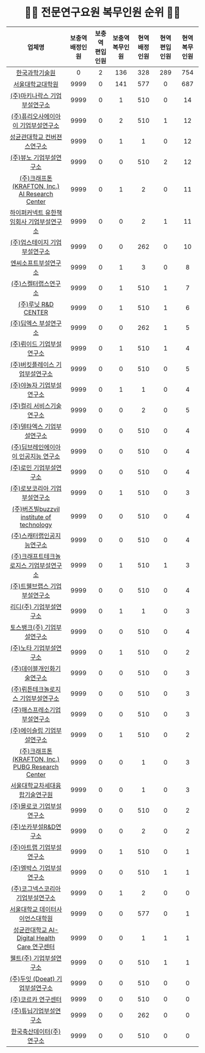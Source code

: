 <div align=center> <h1> 🧑‍💻 전문연구요원 복무인원 순위 🧑‍💻 </h1> </div>

<div align=center>

|업체명|보충역 배정인원|보충역 편입인원|보충역 복무인원|현역 배정인원|현역 편입인원|현역 복무인원|
|:-:|:-:|:-:|:-:|:-:|:-:|:-:|
|[한국과학기술원](https://github.com/Zerohertz/awesome-jmy/blob/main/prop/time/한국과학기술원.png)|0|2|136|328|289|754|
|[서울대학교대학원](https://github.com/Zerohertz/awesome-jmy/blob/main/prop/time/서울대학교대학원.png)|9999|0|141|577|0|687|
|[(주)마키나락스 기업부설연구소](https://github.com/Zerohertz/awesome-jmy/blob/main/prop/time/주마키나락스기업부설연구소.png)|9999|0|1|510|0|14|
|[(주)퓨리오사에이아이 기업부설연구소](https://github.com/Zerohertz/awesome-jmy/blob/main/prop/time/주퓨리오사에이아이기업부설연구소.png)|9999|0|2|510|1|12|
|[성균관대학교 컨버젼스연구소](https://github.com/Zerohertz/awesome-jmy/blob/main/prop/time/성균관대학교컨버젼스연구소.png)|9999|0|1|1|0|12|
|[(주)뷰노 기업부설연구소](https://github.com/Zerohertz/awesome-jmy/blob/main/prop/time/주뷰노기업부설연구소.png)|9999|0|0|510|2|12|
|[(주)크래프톤(KRAFTON, Inc.) AI Research Center](https://github.com/Zerohertz/awesome-jmy/blob/main/prop/time/주크래프톤KRAFTON,Inc.AIResearchCenter.png)|9999|0|1|2|0|11|
|[하이퍼커넥트 유한책임회사 기업부설연구소](https://github.com/Zerohertz/awesome-jmy/blob/main/prop/time/하이퍼커넥트유한책임회사기업부설연구소.png)|9999|0|0|2|1|11|
|[(주)업스테이지 기업부설연구소](https://github.com/Zerohertz/awesome-jmy/blob/main/prop/time/주업스테이지기업부설연구소.png)|9999|0|0|262|0|10|
|[엔씨소프트부설연구소](https://github.com/Zerohertz/awesome-jmy/blob/main/prop/time/엔씨소프트부설연구소.png)|9999|0|1|3|0|8|
|[(주)스켈터랩스연구소](https://github.com/Zerohertz/awesome-jmy/blob/main/prop/time/주스켈터랩스연구소.png)|9999|0|1|510|1|7|
|[(주)루닛 R&D CENTER](https://github.com/Zerohertz/awesome-jmy/blob/main/prop/time/주루닛R&DCENTER.png)|9999|0|1|510|1|6|
|[(주)딥엑스 부설연구소](https://github.com/Zerohertz/awesome-jmy/blob/main/prop/time/주딥엑스부설연구소.png)|9999|0|0|262|1|5|
|[(주)뤼이드 기업부설연구소](https://github.com/Zerohertz/awesome-jmy/blob/main/prop/time/주뤼이드기업부설연구소.png)|9999|0|1|510|1|4|
|[(주)버킷플레이스 기업부설연구소](https://github.com/Zerohertz/awesome-jmy/blob/main/prop/time/주버킷플레이스기업부설연구소.png)|9999|0|0|510|0|5|
|[(주)야놀자 기업부설연구소](https://github.com/Zerohertz/awesome-jmy/blob/main/prop/time/주야놀자기업부설연구소.png)|9999|0|1|1|0|4|
|[(주)컬리 서비스기술연구소](https://github.com/Zerohertz/awesome-jmy/blob/main/prop/time/주컬리서비스기술연구소.png)|9999|0|0|2|0|5|
|[(주)델타엑스 기업부설연구소](https://github.com/Zerohertz/awesome-jmy/blob/main/prop/time/주델타엑스기업부설연구소.png)|9999|0|0|510|0|4|
|[(주)딥브레인에이아이 인공지능 연구소](https://github.com/Zerohertz/awesome-jmy/blob/main/prop/time/주딥브레인에이아이인공지능연구소.png)|9999|0|0|510|0|4|
|[(주)로민 기업부설연구소](https://github.com/Zerohertz/awesome-jmy/blob/main/prop/time/주로민기업부설연구소.png)|9999|0|0|510|0|4|
|[(주)로보코리아 기업부설연구소](https://github.com/Zerohertz/awesome-jmy/blob/main/prop/time/주로보코리아기업부설연구소.png)|9999|0|1|510|0|3|
|[(주)버즈빌buzzvil institute of technology](https://github.com/Zerohertz/awesome-jmy/blob/main/prop/time/주버즈빌buzzvilinstituteoftechnology.png)|9999|0|0|510|0|4|
|[(주)스캐터랩인공지능연구소](https://github.com/Zerohertz/awesome-jmy/blob/main/prop/time/주스캐터랩인공지능연구소.png)|9999|0|0|510|0|4|
|[(주)크래프트테크놀로지스 기업부설연구소](https://github.com/Zerohertz/awesome-jmy/blob/main/prop/time/주크래프트테크놀로지스기업부설연구소.png)|9999|0|1|510|1|3|
|[(주)트웰브랩스 기업부설연구소](https://github.com/Zerohertz/awesome-jmy/blob/main/prop/time/주트웰브랩스기업부설연구소.png)|9999|0|0|510|0|4|
|[리디(주) 기업부설연구소](https://github.com/Zerohertz/awesome-jmy/blob/main/prop/time/리디주기업부설연구소.png)|9999|0|1|1|0|3|
|[토스뱅크(주) 기업부설연구소](https://github.com/Zerohertz/awesome-jmy/blob/main/prop/time/토스뱅크주기업부설연구소.png)|9999|0|0|510|0|4|
|[(주)노타 기업부설연구소](https://github.com/Zerohertz/awesome-jmy/blob/main/prop/time/주노타기업부설연구소.png)|9999|0|1|510|0|2|
|[(주)데이블개인화기술연구소](https://github.com/Zerohertz/awesome-jmy/blob/main/prop/time/주데이블개인화기술연구소.png)|9999|0|0|510|0|3|
|[(주)뤼튼테크놀로지스 기업부설연구소](https://github.com/Zerohertz/awesome-jmy/blob/main/prop/time/주뤼튼테크놀로지스기업부설연구소.png)|9999|0|0|510|0|3|
|[(주)매스프레소기업부설연구소](https://github.com/Zerohertz/awesome-jmy/blob/main/prop/time/주매스프레소기업부설연구소.png)|9999|0|0|510|0|3|
|[(주)에이슬립 기업부설연구소](https://github.com/Zerohertz/awesome-jmy/blob/main/prop/time/주에이슬립기업부설연구소.png)|9999|0|1|510|0|2|
|[(주)크래프톤(KRAFTON, Inc.) PUBG Research Center](https://github.com/Zerohertz/awesome-jmy/blob/main/prop/time/주크래프톤KRAFTON,Inc.PUBGResearchCenter.png)|9999|0|0|1|0|3|
|[서울대학교차세대융합기술연구원](https://github.com/Zerohertz/awesome-jmy/blob/main/prop/time/서울대학교차세대융합기술연구원.png)|9999|0|0|1|0|3|
|[(주)몰로코 기업부설연구소](https://github.com/Zerohertz/awesome-jmy/blob/main/prop/time/주몰로코기업부설연구소.png)|9999|0|0|510|0|2|
|[(주)쏘카부설R&D연구소](https://github.com/Zerohertz/awesome-jmy/blob/main/prop/time/주쏘카부설R&D연구소.png)|9999|0|0|2|0|2|
|[(주)아트랩 기업부설연구소](https://github.com/Zerohertz/awesome-jmy/blob/main/prop/time/주아트랩기업부설연구소.png)|9999|0|1|510|0|1|
|[(주)엘박스 기업부설연구소](https://github.com/Zerohertz/awesome-jmy/blob/main/prop/time/주엘박스기업부설연구소.png)|9999|0|0|510|1|1|
|[(주)코그넥스코리아 기업부설연구소](https://github.com/Zerohertz/awesome-jmy/blob/main/prop/time/주코그넥스코리아기업부설연구소.png)|9999|0|1|2|0|0|
|[서울대학교 데이터사이언스대학원](https://github.com/Zerohertz/awesome-jmy/blob/main/prop/time/서울대학교데이터사이언스대학원.png)|9999|0|0|577|0|1|
|[성균관대학교 AI-Digital Health Care 연구센터](https://github.com/Zerohertz/awesome-jmy/blob/main/prop/time/성균관대학교AI-DigitalHealthCare연구센터.png)|9999|0|0|1|1|1|
|[웰트(주) 기업부설연구소](https://github.com/Zerohertz/awesome-jmy/blob/main/prop/time/웰트주기업부설연구소.png)|9999|0|0|510|1|1|
|[(주)두잇 (Doeat) 기업부설연구소](https://github.com/Zerohertz/awesome-jmy/blob/main/prop/time/주두잇Doeat기업부설연구소.png)|9999|0|0|510|0|0|
|[(주)코르카 연구센터](https://github.com/Zerohertz/awesome-jmy/blob/main/prop/time/주코르카연구센터.png)|9999|0|0|510|0|0|
|[(주)튜닙기업부설연구소](https://github.com/Zerohertz/awesome-jmy/blob/main/prop/time/주튜닙기업부설연구소.png)|9999|0|0|262|0|0|
|[한국축산데이터(주) 연구소](https://github.com/Zerohertz/awesome-jmy/blob/main/prop/time/한국축산데이터주연구소.png)|9999|0|0|510|0|0|

</div>